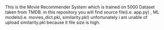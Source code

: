 This is the Movie Recommender System  which is trained on 5000 Dataset taken from TMDB.
in this repository you will find source file(i.e. app.py) , ML models(i.e. movies_dict.pkl, similarity.pkl)
unfortunately i am unable of upload similarity.pkl because it file size is high.
